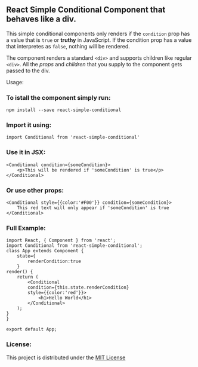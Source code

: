 ## React Simple Conditional Component that behaves like a div.

This simple conditional components only renders if the `condition` prop has a value that is `true` or **truthy** in JavaScript. If the condition prop has a value that interpretes as `false`, nothing will be rendered.

The component renders a standard `<div>` and supports children like regular `<div>`. All the *props* and *children* that you supply to the component gets passed to the div. 

Usage: 

### To istall the component simply run: 

    npm install --save react-simple-conditional

### Import it using:

    import Conditional from 'react-simple-conditional'

### Use it in JSX:

    <Conditional condition={someCondition}>
        <p>This will be rendered if 'someCondition' is true</p>
    </Conditional>

### Or use other props:

    <Conditional style={{color:'#F00'}} condition={someCondition}>
        This red text will only appear if 'someCondition' is true
    </Conditional>

### Full Example: 

    import React, { Component } from 'react';
    import Conditional from 'react-simple-conditional';
    class App extends Component {
        state={
            renderCondition:true
        }
    render() {
        return (
            <Conditional 
            condition={this.state.renderCondition}
            style={{color:'red'}}>
                <h1>Hello World</h1>
            </Conditional>
        );
    }
    }

    export default App;

### License:

This project is distributed under the [MIT License](https://opensource.org/licenses/MIT)